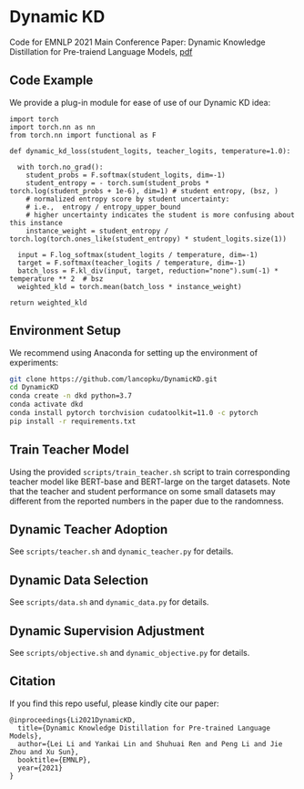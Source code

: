 # Dynamic KD

Code for EMNLP 2021 Main Conference Paper: Dynamic Knowledge Distillation for Pre-traiend Language Models, [pdf](https://aclanthology.org/2021.emnlp-main.31/)

## Code Example

We provide a plug-in module for ease of use of our Dynamic KD idea:

```python3
import torch
import torch.nn as nn
from torch.nn import functional as F

def dynamic_kd_loss(student_logits, teacher_logits, temperature=1.0):

  with torch.no_grad():
    student_probs = F.softmax(student_logits, dim=-1)
    student_entropy = - torch.sum(student_probs * torch.log(student_probs + 1e-6), dim=1) # student entropy, (bsz, )
    # normalized entropy score by student uncertainty:
    # i.e.,  entropy / entropy_upper_bound
    # higher uncertainty indicates the student is more confusing about this instance
    instance_weight = student_entropy / torch.log(torch.ones_like(student_entropy) * student_logits.size(1))

  input = F.log_softmax(student_logits / temperature, dim=-1)
  target = F.softmax(teacher_logits / temperature, dim=-1)
  batch_loss = F.kl_div(input, target, reduction="none").sum(-1) * temperature ** 2  # bsz
  weighted_kld = torch.mean(batch_loss * instance_weight)

return weighted_kld

```

## Environment Setup

We recommend using Anaconda for setting up the environment of experiments:
```bash
git clone https://github.com/lancopku/DynamicKD.git
cd DynamicKD
conda create -n dkd python=3.7
conda activate dkd
conda install pytorch torchvision cudatoolkit=11.0 -c pytorch
pip install -r requirements.txt
```

## Train Teacher Model

Using the provided `scripts/train_teacher.sh` script to train corresponding teacher model like BERT-base and BERT-large on the target datasets. Note that the teacher and student performance on some small datasets may different from the reported numbers in the paper due to the randomness.


## Dynamic Teacher Adoption
See `scripts/teacher.sh` and `dynamic_teacher.py` for details.

## Dynamic Data Selection
See `scripts/data.sh` and `dynamic_data.py` for details.

## Dynamic Supervision Adjustment
See `scripts/objective.sh` and `dynamic_objective.py` for details.

## Citation

If you find this repo useful, please kindly cite our paper:
```
@inproceedings{Li2021DynamicKD,
  title={Dynamic Knowledge Distillation for Pre-trained Language Models},
  author={Lei Li and Yankai Lin and Shuhuai Ren and Peng Li and Jie Zhou and Xu Sun},
  booktitle={EMNLP},
  year={2021}
}
```
